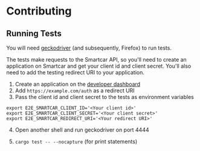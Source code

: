 # Contributing

## Running Tests

You will need [geckodriver](https://github.com/mozilla/geckodriver/releases) (and subsequently, Firefox) to run tests.

The tests make requests to the Smartcar API, so you'll need to create an application on Smartcar and get your client id and client secret. You'll also need to add the testing redirect URI to your application.

1. Create an application on the [developer dashboard](https://dashboard.smartcar.com)
2. Add `https://example.com/auth` as a redirect URI
3. Pass the client id and client secret to the tests as environment variables

```
export E2E_SMARTCAR_CLIENT_ID='<Your client id>'
export E2E_SMARTCAR_CLIENT_SECRET='<Your client secret>'
export E2E_SMARTCAR_REDIRECT_URI='<Your redirect URI>'
```

4. Open another shell and run geckodriver on port 4444

5. `cargo test -- --nocapture` (for print statements)

